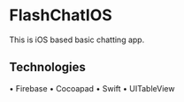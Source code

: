 # FlashChatIOS

This is iOS based basic chatting app.

## Technologies

• Firebase
• Cocoapad
• Swift
• UITableView
